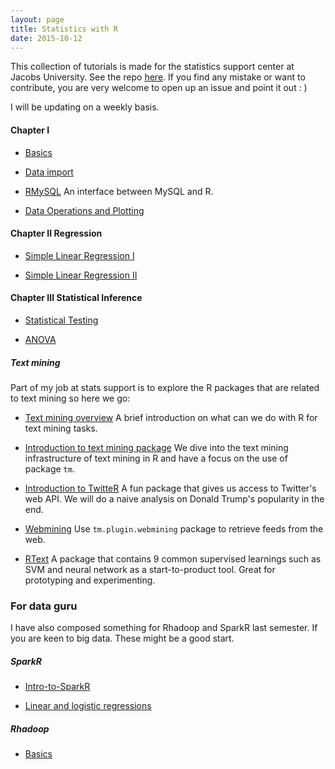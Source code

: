 ```yaml
---
layout: page
title: Statistics with R
date: 2015-10-12
---
```


This collection of tutorials is made for the statistics support center at Jacobs University. See the repo [here](https://github.com/angerhang/statsTutorial). If you find any mistake or want to contribute, you are very welcome to open up an issue and point it out : )

I will be updating on a weekly basis.

#### Chapter I
* [Basics](/statsWithR/tutorials/basics.html)

* [Data import](/statsWithR/tutorials/dataImport.html)

* [RMySQL](/statsWithR/tutorials/mySQL.html) An interface between MySQL and R.

* [Data Operations and Plotting](/statsWithR/tutorials/dataOp.html)

#### Chapter II Regression
* [Simple Linear Regression I](https://angerhang.shinyapps.io/linearR/)

* [Simple Linear Regression II](/statsWithR/tutorials/linearR_2.html)

#### Chapter III Statistical Inference 
* [Statistical Testing](/statsWithR/tutorials/statsTests.html)

* [ANOVA](/statsWithR/tutorials/anova.html)

##### Text mining
Part of my job at stats support is to explore the R packages that are related
to text mining so here we go:

* [Text mining overview](/statsWithR/tutorials/textMining.html)
A brief introduction on what can we do with R for text mining tasks.

* [Introduction to text mining package](/statsWithR/tutorials/textMiningIntro.html)
We dive into the text mining infrastructure of text mining in R and
have a focus on the use of package `tm`. 

* [Introduction to TwitteR](/statsWithR/tutorials/twitterR.html) A fun package that gives us access to Twitter's web API. We will do a naive analysis on Donald Trump's popularity in the end.

* [Webmining](/statsWithR/tutorials/webMining.html) Use `tm.plugin.webmining` package to retrieve feeds from the web.

* [RText](/statsWithR/tutorials/rtext.html) A package that contains 9 common supervised learnings such as SVM and neural network as a start-to-product tool. Great for prototyping and experimenting.

### For data guru
I have also composed something for Rhadoop and SparkR last semester. If you are keen to big data. These might be a good start.

##### SparkR
* [Intro-to-SparkR](/sparkR/intro)

* [Linear and logistic regressions](/sparkR/regressions)


##### Rhadoop
* [Basics](https://github.com/angerhang/hadoopAndR)

